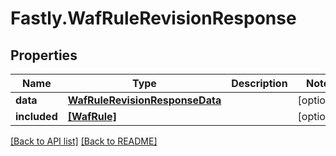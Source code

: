 # Fastly.WafRuleRevisionResponse

## Properties

Name | Type | Description | Notes
------------ | ------------- | ------------- | -------------
**data** | [**WafRuleRevisionResponseData**](WafRuleRevisionResponseData.md) |  | [optional] 
**included** | [**[WafRule]**](WafRule.md) |  | [optional] 



[[Back to API list]](../../README.md#endpoints) [[Back to README]](../../README.md)
